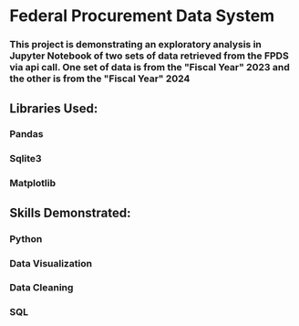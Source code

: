 # Federal Procurement Data System
### This project is demonstrating an exploratory analysis in Jupyter Notebook of two sets of data retrieved from the FPDS via api call. One set of data is from the "Fiscal Year" 2023 and the other is from the "Fiscal Year" 2024

## Libraries Used:
### Pandas
### Sqlite3
### Matplotlib

## Skills Demonstrated:
### Python
### Data Visualization
### Data Cleaning
### SQL
